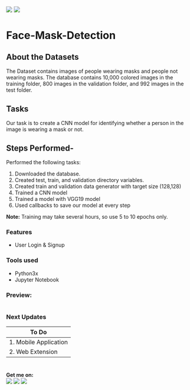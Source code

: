 ![](https://img.shields.io/badge/python-3.x-blue?logo=python&logoColor=yellow&labelColor=black)
![](https://img.shields.io/badge/License-MIT-green?labelColor=black)
-----------------------------------------------------------------------------------------------------------------------
# Face-Mask-Detection

## About the Datasets

The Dataset contains images of people wearing masks and people not wearing masks. The database contains 10,000 colored images in the training folder, 800 images in the validation folder, and 992 images in the test folder.

## Tasks
Our task is to create a CNN model for identifying whether a person in the image is wearing a mask or not.


## Steps Performed- 
Performed the following tasks:

1. Downloaded the database.
2. Created test, train, and validation directory variables.
3. Created train and validation data generator with target size (128,128)
4. Trained a CNN model
5. Trained a model with VGG19 model
6. Used callbacks to save our model at every step


**Note:** Training may take several hours, so use 5 to 10 epochs only.


### Features

- User Login & Signup

       
### Tools used
- Python3x
- Jupyter Notebook


### Preview:



#



### Next Updates 

| To Do                     |
|---------------------------|
| 1. Mobile Application     |
| 2. Web Extension          |

#

**Get me on:** <br>
[![](https://img.shields.io/badge/LinkedIn-pramodmaurya9621-blue?logo=Linkedin&logoColor=blue&labelColor=black)](https://www.linkedin.com/in/pramodmaurya9621/)
[![](https://img.shields.io/badge/Gmail-pramod.maurya12321%40gmail.com-red?logo=Gmail&logoColor=Red&labelColor=black)](mailto:pramod.maurya12321@gmail.com)
[![](https://img.shields.io/badge/Telegram-PramodMaurya9621-blue?logo=Telegram&labelColor=black)](https://t.me/PramodMaurya9621) <br>

